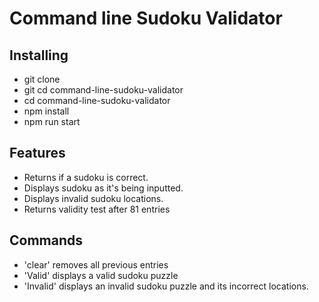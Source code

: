 # Command line Sudoku Validator

## Installing
* git clone
* git cd command-line-sudoku-validator
* cd command-line-sudoku-validator
* npm install
* npm run start

## Features
* Returns if a sudoku is correct.
* Displays sudoku as it's being inputted.
* Displays invalid sudoku locations.
* Returns validity test after 81 entries

## Commands
* 'clear' removes all previous entries
* 'Valid' displays a valid sudoku puzzle
* 'Invalid' displays an invalid sudoku puzzle and its incorrect locations.
